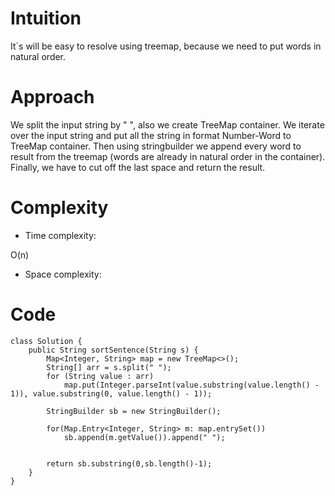 # Intuition
<!-- Describe your first thoughts on how to solve this problem. -->
It`s will be easy to resolve using treemap, because we need to put words in natural order.

# Approach
<!-- Describe your approach to solving the problem. -->
We split the input string by " ", also we create TreeMap container. We iterate over the input string and put all the string in format Number-Word to TreeMap container. Then using stringbuilder we append every word to result from the treemap (words are already in natural order in the container). Finally, we have to cut off the last space and return the result.

# Complexity
- Time complexity:
<!-- Add your time complexity here, e.g. $$O(n)$$ -->
O(n)
- Space complexity:
<!-- Add your space complexity here, e.g. $$O(n)$$ -->

# Code
```
class Solution {
    public String sortSentence(String s) {
        Map<Integer, String> map = new TreeMap<>();
        String[] arr = s.split(" ");
        for (String value : arr)
            map.put(Integer.parseInt(value.substring(value.length() - 1)), value.substring(0, value.length() - 1));

        StringBuilder sb = new StringBuilder();

        for(Map.Entry<Integer, String> m: map.entrySet())
            sb.append(m.getValue()).append(" ");


        return sb.substring(0,sb.length()-1);
    }
}
```